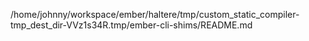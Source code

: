 /home/johnny/workspace/ember/haltere/tmp/custom_static_compiler-tmp_dest_dir-VVz1s34R.tmp/ember-cli-shims/README.md